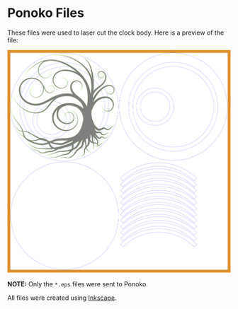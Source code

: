 # Ponoko Files

These files were used to laser cut the clock body.  Here is a preview of the file:

![NeoClock Body](./neoclock_laser_cut.png)

**NOTE:** Only the `*.eps` files were sent to Ponoko.

All files were created using [Inkscape](https://inkscape.org/en/).
